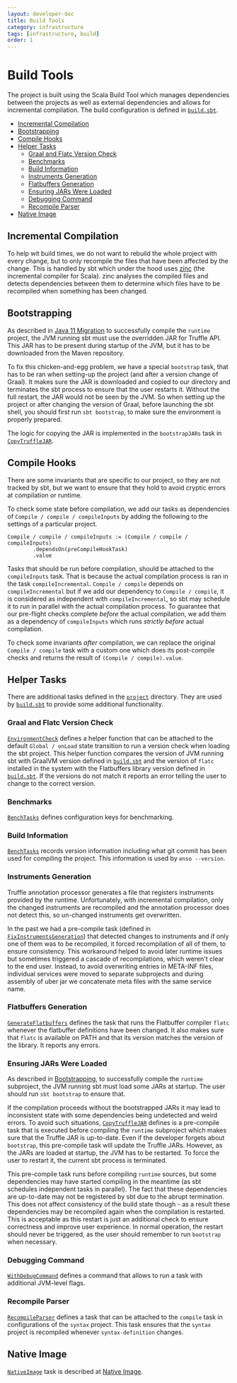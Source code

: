 ```yaml
---
layout: developer-doc
title: Build Tools
category: infrastructure
tags: [infrastructure, build]
order: 1
---
```


# Build Tools

The project is built using the Scala Build Tool which manages dependencies
between the projects as well as external dependencies and allows for incremental
compilation. The build configuration is defined in
[`build.sbt`](../../build.sbt).

<!-- MarkdownTOC levels="2,3" autolink="true" -->

- [Incremental Compilation](#incremental-compilation)
- [Bootstrapping](#bootstrapping)
- [Compile Hooks](#compile-hooks)
- [Helper Tasks](#helper-tasks)
  - [Graal and Flatc Version Check](#graal-and-flatc-version-check)
  - [Benchmarks](#benchmarks)
  - [Build Information](#build-information)
  - [Instruments Generation](#instruments-generation)
  - [Flatbuffers Generation](#flatbuffers-generation)
  - [Ensuring JARs Were Loaded](#ensuring-jars-were-loaded)
  - [Debugging Command](#debugging-command)
  - [Recompile Parser](#recompile-parser)
- [Native Image](#native-image)

<!-- /MarkdownTOC -->

## Incremental Compilation

To help wit build times, we do not want to rebuild the whole project with every
change, but to only recompile the files that have been affected by the change.
This is handled by sbt which under the hood uses
[zinc](https://github.com/sbt/zinc) (the incremental compiler for Scala). zinc
analyses the compiled files and detects dependencies between them to determine
which files have to be recompiled when something has been changed.

## Bootstrapping

As described in [Java 11 Migration](./java-11.md#illegalaccesserror) to
successfully compile the `runtime` project, the JVM running sbt must use the
overridden JAR for Truffle API. This JAR has to be present during startup of the
JVM, but it has to be downloaded from the Maven repository.

To fix this chicken-and-egg problem, we have a special `bootstrap` task, that
has to be ran when setting-up the project (and after a version change of Graal).
It makes sure the JAR is downloaded and copied to our directory and terminates
the sbt process to ensure that the user restarts it. Without the full restart,
the JAR would not be seen by the JVM. So when setting up the project or after
changing the version of Graal, before launching the sbt shell, you should first
run `sbt bootstrap`, to make sure the environment is properly prepared.

The logic for copying the JAR is implemented in the `bootstrapJARs` task in
[`CopyTruffleJAR`](../../project/CopyTruffleJAR.scala).

## Compile Hooks

There are some invariants that are specific to our project, so they are not
tracked by sbt, but we want to ensure that they hold to avoid cryptic errors at
compilation or runtime.

To check some state before compilation, we add our tasks as dependencies of
`Compile / compile / compileInputs` by adding the following to the settings of a
particular project.

```
Compile / compile / compileInputs := (Compile / compile / compileInputs)
        .dependsOn(preCompileHookTask)
        .value
```

Tasks that should be run before compilation, should be attached to the
`compileInputs` task. That is because the actual compilation process is ran in
the task `compileIncremental`. `Compile / compile` depends on
`compileIncremental` but if we add our dependency to `Compile / compile`, it is
considered as independent with `compileIncremental`, so sbt may schedule it to
run in parallel with the actual compilation process. To guarantee that our
pre-flight checks complete _before_ the actual compilation, we add them as a
dependency of `compileInputs` which runs _strictly before_ actual compilation.

To check some invariants _after_ compilation, we can replace the original
`Compile / compile` task with a custom one which does its post-compile checks
and returns the result of `(Compile / compile).value`.

## Helper Tasks

There are additional tasks defined in the [`project`](../../project) directory.
They are used by [`build.sbt`](../../build.sbt) to provide some additional
functionality.

### Graal and Flatc Version Check

[`EnvironmentCheck`](../../project/EnvironmentCheck.scala) defines a helper
function that can be attached to the default `Global / onLoad` state transition
to run a version check when loading the sbt project. This helper function
compares the version of JVM running sbt with GraalVM version defined in
[`build.sbt`](../../build.sbt) and the version of `flatc` installed in the
system with the Flatbuffers library version defined in
[`build.sbt`](../../build.sbt). If the versions do not match it reports an error
telling the user to change to the correct version.

### Benchmarks

[`BenchTasks`](../../project/BenchTasks.scala) defines configuration keys for
benchmarking.

### Build Information

[`BenchTasks`](../../project/BuildInfo.scala) records version information
including what git commit has been used for compiling the project. This
information is used by `enso --version`.

### Instruments Generation

Truffle annotation processor generates a file that registers instruments
provided by the runtime. Unfortunately, with incremental compilation, only the
changed instruments are recompiled and the annotation processor does not detect
this, so un-changed instruments get overwritten.

In the past we had a pre-compile task (defined in
[`FixInstrumentsGeneration`](../../project/FixInstrumentsGeneration.scala)) that
detected changes to instruments and if only one of them was to be recompiled, it
forced recompilation of all of them, to ensure consistency. This workaround
helped to avoid later runtime issues but sometimes triggered a cascade of
recompilations, which weren't clear to the end user. Instead, to avoid
overwriting entries in META-INF files, individual services were moved to
separate subprojects and during assembly of uber jar we concatenate meta files
with the same service name.

### Flatbuffers Generation

[`GenerateFlatbuffers`](../../project/GenerateFlatbuffers.scala) defines the
task that runs the Flatbuffer compiler `flatc` whenever the flatbuffer
definitions have been changed. It also makes sure that `flatc` is available on
PATH and that its version matches the version of the library. It reports any
errors.

### Ensuring JARs Were Loaded

As described in [Bootstrapping](#bootstrapping), to successfully compile the
`runtime` subproject, the JVM running sbt must load some JARs at startup. The
user should run `sbt bootstrap` to ensure that.

If the compilation proceeds without the bootstrapped JARs it may lead to
inconsistent state with some dependencies being undetected and weird errors. To
avoid such situations, [`CopyTruffleJAR`](../../project/CopyTruffleJAR.scala)
defines is a pre-compile task that is executed before compiling the `runtime`
subproject which makes sure that the Truffle JAR is up-to-date. Even if the
developer forgets about `bootstrap`, this pre-compile task will update the
Truffle JARs. However, as the JARs are loaded at startup, the JVM has to be
restarted. To force the user to restart it, the current sbt process is
terminated.

This pre-compile task runs before compiling `runtime` sources, but some
dependencies may have started compiling in the meantime (as sbt schedules
independent tasks in parallel). The fact that these dependencies are up-to-date
may not be registered by sbt due to the abrupt termination. This does not affect
consistency of the build state though - as a result these dependencies may be
recompiled again when the compilation is restarted. This is acceptable as this
restart is just an additional check to ensure correctness and improve user
experience. In normal operation, the restart should never be triggered, as the
user should remember to run `bootstrap` when necessary.

### Debugging Command

[`WithDebugCommand`](../../project/WithDebugCommand.scala) defines a command
that allows to run a task with additional JVM-level flags.

### Recompile Parser

[`RecompileParser`](../../project/RecompileParser.scala) defines a task that can
be attached to the `compile` task in configurations of the `syntax` project.
This task ensures that the `syntax` project is recompiled whenever
`syntax-definition` changes.

## Native Image

[`NativeImage`](../../project/NativeImage.scala) task is described at
[Native Image](native-image.md).
